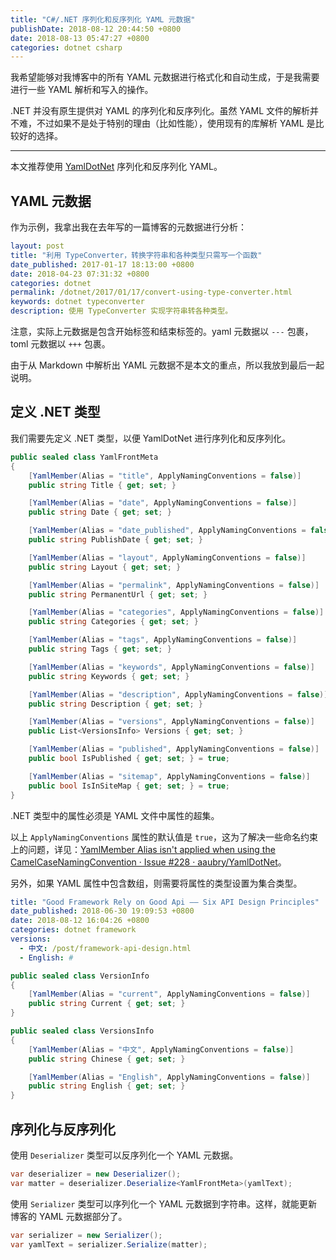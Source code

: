 ```yaml
---
title: "C#/.NET 序列化和反序列化 YAML 元数据"
publishDate: 2018-08-12 20:44:50 +0800
date: 2018-08-13 05:47:27 +0800
categories: dotnet csharp
---
```


我希望能够对我博客中的所有 YAML 元数据进行格式化和自动生成，于是我需要进行一些 YAML 解析和写入的操作。

.NET 并没有原生提供对 YAML 的序列化和反序列化。虽然 YAML 文件的解析并不难，不过如果不是处于特别的理由（比如性能），使用现有的库解析 YAML 是比较好的选择。

---

本文推荐使用 [YamlDotNet](https://www.nuget.org/packages/YamlDotNet/) 序列化和反序列化 YAML。

<div id="toc"></div>

## YAML 元数据

作为示例，我拿出我在去年写的一篇博客的元数据进行分析：

```yaml
layout: post
title: "利用 TypeConverter，转换字符串和各种类型只需写一个函数"
date_published: 2017-01-17 18:13:00 +0800
date: 2018-04-23 07:31:32 +0800
categories: dotnet
permalink: /dotnet/2017/01/17/convert-using-type-converter.html
keywords: dotnet typeconverter
description: 使用 TypeConverter 实现字符串转各种类型。
```

注意，实际上元数据是包含开始标签和结束标签的。yaml 元数据以 `---` 包裹，toml 元数据以 `+++` 包裹。

由于从 Markdown 中解析出 YAML 元数据不是本文的重点，所以我放到最后一起说明。

## 定义 .NET 类型

我们需要先定义 .NET 类型，以便 YamlDotNet 进行序列化和反序列化。

```csharp
public sealed class YamlFrontMeta
{
    [YamlMember(Alias = "title", ApplyNamingConventions = false)]
    public string Title { get; set; }

    [YamlMember(Alias = "date", ApplyNamingConventions = false)]
    public string Date { get; set; }

    [YamlMember(Alias = "date_published", ApplyNamingConventions = false)]
    public string PublishDate { get; set; }

    [YamlMember(Alias = "layout", ApplyNamingConventions = false)]
    public string Layout { get; set; }

    [YamlMember(Alias = "permalink", ApplyNamingConventions = false)]
    public string PermanentUrl { get; set; }

    [YamlMember(Alias = "categories", ApplyNamingConventions = false)]
    public string Categories { get; set; }

    [YamlMember(Alias = "tags", ApplyNamingConventions = false)]
    public string Tags { get; set; }

    [YamlMember(Alias = "keywords", ApplyNamingConventions = false)]
    public string Keywords { get; set; }

    [YamlMember(Alias = "description", ApplyNamingConventions = false)]
    public string Description { get; set; }

    [YamlMember(Alias = "versions", ApplyNamingConventions = false)]
    public List<VersionsInfo> Versions { get; set; }

    [YamlMember(Alias = "published", ApplyNamingConventions = false)]
    public bool IsPublished { get; set; } = true;

    [YamlMember(Alias = "sitemap", ApplyNamingConventions = false)]
    public bool IsInSiteMap { get; set; } = true;
}
```

.NET 类型中的属性必须是 YAML 文件中属性的超集。

以上 `ApplyNamingConventions` 属性的默认值是 `true`，这为了解决一些命名约束上的问题，详见：[YamlMember Alias isn't applied when using the CamelCaseNamingConvention · Issue #228 · aaubry/YamlDotNet](https://github.com/aaubry/YamlDotNet/issues/228)。

另外，如果 YAML 属性中包含数组，则需要将属性的类型设置为集合类型。

```yaml
title: "Good Framework Rely on Good Api —— Six API Design Principles"
date_published: 2018-06-30 19:09:53 +0800
date: 2018-08-12 16:04:26 +0800
categories: dotnet framework
versions:
  - 中文: /post/framework-api-design.html
  - English: #
```

```csharp
public sealed class VersionInfo
{
    [YamlMember(Alias = "current", ApplyNamingConventions = false)]
    public string Current { get; set; }
}

public sealed class VersionsInfo
{
    [YamlMember(Alias = "中文", ApplyNamingConventions = false)]
    public string Chinese { get; set; }

    [YamlMember(Alias = "English", ApplyNamingConventions = false)]
    public string English { get; set; }
}
```

## 序列化与反序列化

使用 `Deserializer` 类型可以反序列化一个 YAML 元数据。

```csharp
var deserializer = new Deserializer();
var matter = deserializer.Deserialize<YamlFrontMeta>(yamlText);
```

使用 `Serializer` 类型可以序列化一个 YAML 元数据到字符串。这样，就能更新博客的 YAML 元数据部分了。

```csharp
var serializer = new Serializer();
var yamlText = serializer.Serialize(matter);
```
